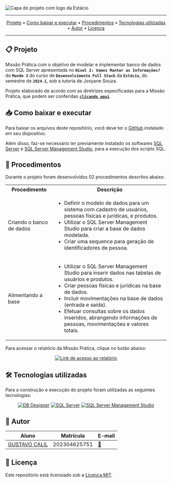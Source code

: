 ![Capa do projeto com logo da Estácio](./.github/capa.png)

<div align="center">

---

[Projeto](#-projeto) • [Como baixar e executar](#-como-baixar-e-executar) • [Procedimentos](#-procedimentos) • [Tecnologias utilizadas](#-tecnologias-utilizadas) • [Autor](#-autor) • [Licença](#-licença)

---

</div>

## 📋 Projeto

Missão Prática com o objetivo de modelar e implementar banco de dados com SQL Server apresentada no **`Nível 2: Vamos Manter as Informações?`** do **`Mundo 3`** do curso de **`Desenvolvimento Full Stack`** da **`Estácio`**, do semestre de **`2024.1`**, sob a tutoria de Josyane Souza.

Projeto elaborado de acordo com as diretrizes especificadas para a Missão Prática, que podem ser conferidas [**`clicando aqui`**](https://sway.cloud.microsoft/s/LgKHUsnFtAiNx48i/embed).

## 📥 Como baixar e executar

Para baixar os arquivos deste repositório, você deve ter o [GitHub](https://github.com/) instalado em seu dispositivo.


Além disso, faz-se necessário ter previamente instalado os softwares [SQL Server](https://www.microsoft.com/pt-br/sql-server/sql-server-downloads) e [SQL Server Management Studio](https://learn.microsoft.com/en-us/sql/ssms/download-sql-server-management-studio-ssms?view=sql-server-ver16#download-ssms), para a execução dos scripts SQL.

## 🔗 Procedimentos

Durante o projeto foram desenvolvidos 02 procedimentos descritos abaixo:

<table>
  <tr>
    <th>Procedimento</th>
    <th>Descrição</th>
  </tr>
  <tr>
    <td>Criando o banco de dados</td>
    <td>
      <ul>
        <li>Definir o modelo de dados para um sistema com cadastro de usuários, pessoas físicas e jurídicas, e produtos.</li>
        <li>Utilizar o SQL Server Management Studio para criar a base de dados modelada.</li>
        <li>Criar uma sequence para geração de identificadores de pessoa.</li>
      </ul>
    </td>
  </tr>
  <tr>
    <td>Alimentando a base</td>
    <td>
      <ul>
        <li>Utilizar o SQL Server Management Studio para inserir dados nas tabelas de usuários e produtos.</li>
        <li>Criar pessoas físicas e jurídicas na base de dados.</li>
        <li>Incluir movimentações na base de dados (entrada e saída).</li>
        <li>Efetuar consultas sobre os dados inseridos, abrangendo informações de pessoas, movimentações e valores totais.</li>
      </ul>
    </td>
  </tr>
</table>

Para acessar o relatório da Missão Prática, clique no botão abaixo:

<div align="center">

[![Link de acesso ao relatório](https://img.shields.io/badge/-Acesse%20o%20relatório-000000?style=for-the-badge)](./Relatório%20da%20Missão%20PráticaM2.pdf)

</div>

## 🛠 Tecnologias utilizadas

Para a construção e execução do projeto foram utilizadas as seguintes tecnologias:

<div align="center">

[![DB Designer](https://img.shields.io/badge/-DB%20Designer-3c75e1?style=for-the-badge)](https://erd.dbdesigner.net/designer/) [![SQL Server](https://img.shields.io/badge/-SQL%20Server-2f2f2f?style=for-the-badge)](https://www.microsoft.com/pt-br/sql-server/sql-server-downloads) [![SQL Server Management Studio](https://img.shields.io/badge/-SQL%20Server%20Management%20Studio-2f2f2f?style=for-the-badge)](https://learn.microsoft.com/en-us/sql/ssms/download-sql-server-management-studio-ssms?view=sql-server-ver16#download-ssms)
</div>

## 👥 Autor

| Aluno                                                  | Matrícula    | E-mail                                      |
| ------------------------------------------------------ | ------------ | ------------------------------------------- |
| [GUSTAVO CALIL](https://github.com/gustavocalil-github) | 202304625751 | [📧](mailto:202304625751@alunos.estacio.br) |

## 📃 Licença

Este repositório está licensiado sob a [Licença MIT](./LICENSE).

<div align=center>

</div>